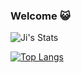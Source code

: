 ### Welcome 😺

<!-- Hi, I'm a graduate student specializing in NLP/linguistics at Inalco, Paris. -->

![Ji's Stats](https://github-readme-stats.vercel.app/api?username=onkej&theme=nord&show_icons=true&hide_border=true&count_private=true)  

[![Top Langs](https://github-readme-stats.vercel.app/api/top-langs/?username=onkej&theme=nord&layout=compact&langs_count=10&hide_progress=true&size_weight=0&count_weight=1&hide_border=true)](https://github.com/onkej/github-readme-stats)

<!-- this is a ✨ _special_ ✨ repository because its `README.md` (this file) appears on your GitHub profile.

Here are some ideas to get you started:

- 🔭 I’m currently working on ...
- 🌱 I’m currently learning ...
- 👯 I’m looking to collaborate on ...
- 🤔 I’m looking for help with ...
- 💬 Ask me about ...
- 📫 How to reach me: ...
- 😄 Pronouns: ...
- ⚡ Fun fact: ...
-->

